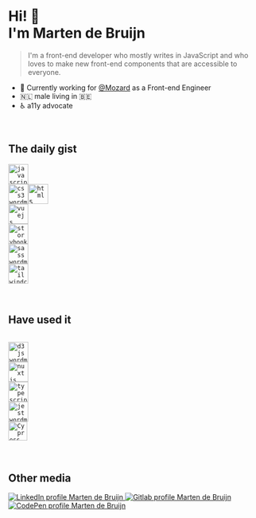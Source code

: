 # Hi! 👋<br>I'm Marten de Bruijn

> I'm a front-end developer who mostly writes in JavaScript and who loves to make new front-end components that are accessible to everyone.

- 🏢 Currently working for [@Mozard](https://mozard.nl) as a Front-end Engineer
- 🇳🇱 male living in 🇧🇪
- ♿️ a11y advocate

<br/>

## The daily gist

<code><img src='https://cdn.jsdelivr.net/gh/devicons/devicon/icons/javascript/javascript-original.svg' width="40" height="40" alt="javascript wordmark" title="JavaScript" />
<img src='https://cdn.jsdelivr.net/gh/devicons/devicon/icons/css3/css3-original-wordmark.svg' width="40" height="40" alt="css3 wordmark" title="CSS3" /><img src='https://cdn.jsdelivr.net/gh/devicons/devicon/icons//html5/html5-original-wordmark.svg' width="40" height="40" alt="html5 wordmark" title="HTML5" />
<img src='https://cdn.jsdelivr.net/gh/devicons/devicon/icons/vuejs/vuejs-original-wordmark.svg' width="40" height="40" alt="vuejs wordmark" title="Vue.js" />
<img src='https://cdn.jsdelivr.net/gh/devicons/devicon/icons/storybook/storybook-original-wordmark.svg' width="40" height="40" alt="storybook wordmark" title="Storybook" />
<img src='https://cdn.jsdelivr.net/gh/devicons/devicon/icons/sass/sass-original.svg' width="40" height="40" alt="sass wordmark" title="Sass" />
<img src='https://cdn.jsdelivr.net/gh/devicons/devicon/icons/tailwindcss/tailwindcss-original-wordmark.svg' width="40" height="40" alt="tailwindcss wordmark" title="TailwindCSS" /></code>

<br />

## Have used it

<code>
<img src='https://cdn.jsdelivr.net/gh/devicons/devicon/icons/d3js/d3js-original.svg' width="40" height="40" alt="d3js wordmark" title="D3js" />
<img src='https://cdn.jsdelivr.net/gh/devicons/devicon/icons/nuxtjs/nuxtjs-original-wordmark.svg' width="40" height="40" alt="nuxtjs wordmark" title="Nuxtjs" />
<img src='https://cdn.jsdelivr.net/gh/devicons/devicon/icons/typescript/typescript-original.svg' width="40" height="40" alt="typescript wordmark" title="Typescript" />
<img src='https://cdn.jsdelivr.net/gh/devicons/devicon/icons/jest/jest-plain.svg' width="40" height="40" alt="jest wordmark" title="Jest" />
<img src='https://raw.githubusercontent.com/cypress-io/cypress-icons/master/src/icons/icon_38x38.png' width="38" height="38" alt="Cypress wordmark" title="Cypress" />
</code>

<br />

<!-- ## Currently learning

<code>

</code> -->

<br />

## Other media

  <a href="https://www.linkedin.com/in/martendebruijn/" title="LinkedIn">
    <img src="https://img.shields.io/badge/LinkedIn-0077B5?style=for-the-badge&logo=linkedin&logoColor=white" alt="LinkedIn profile Marten de Bruijn"/>
  </a>
  <a href="https://gitlab.com/martendebruijn/" title="GitLab">
    <img src="https://img.shields.io/badge/GitLab-330F63?style=for-the-badge&logo=gitlab&logoColor=white" alt="Gitlab profile Marten de Bruijn"/>
  </a>
  <a href="https://codepen.io/martendebruijn" title="Codepen">
    <img src="https://img.shields.io/badge/Codepen-000000?style=for-the-badge&logo=codepen&logoColor=white" alt="CodePen profile Marten de Bruijn"/>
  </a>
